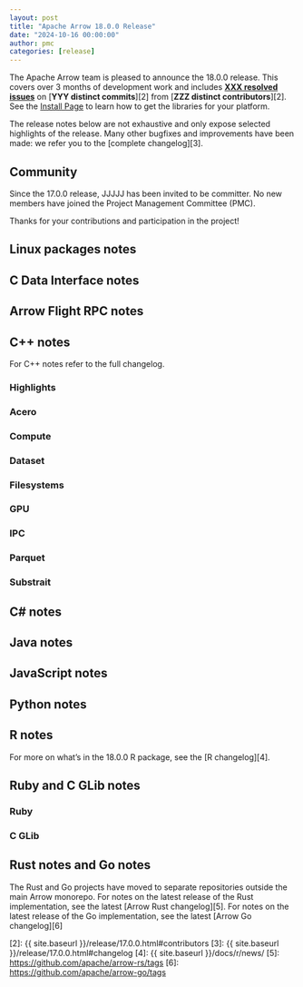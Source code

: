 ```yaml
---
layout: post
title: "Apache Arrow 18.0.0 Release"
date: "2024-10-16 00:00:00"
author: pmc
categories: [release]
---
```

<!--
{% comment %}
Licensed to the Apache Software Foundation (ASF) under one or more
contributor license agreements.  See the NOTICE file distributed with
this work for additional information regarding copyright ownership.
The ASF licenses this file to you under the Apache License, Version 2.0
(the "License"); you may not use this file except in compliance with
the License.  You may obtain a copy of the License at

http://www.apache.org/licenses/LICENSE-2.0

Unless required by applicable law or agreed to in writing, software
distributed under the License is distributed on an "AS IS" BASIS,
WITHOUT WARRANTIES OR CONDITIONS OF ANY KIND, either express or implied.
See the License for the specific language governing permissions and
limitations under the License.
{% endcomment %}
-->


The Apache Arrow team is pleased to announce the 18.0.0 release. This covers
over 3 months of development work and includes [**XXX resolved issues**][1]
on [**YYY distinct commits**][2] from [**ZZZ distinct contributors**][2].
See the [Install Page](https://arrow.apache.org/install/)
to learn how to get the libraries for your platform.

The release notes below are not exhaustive and only expose selected highlights
of the release. Many other bugfixes and improvements have been made: we refer
you to the [complete changelog][3].

## Community

Since the 17.0.0 release, JJJJJ has been invited to be committer.
No new members have joined the Project Management Committee (PMC).

Thanks for your contributions and participation in the project!

## Linux packages notes


## C Data Interface notes


## Arrow Flight RPC notes


## C++ notes

For C++ notes refer to the full changelog.

### Highlights


### Acero


### Compute


### Dataset


### Filesystems


### GPU


### IPC


### Parquet


### Substrait


## C# notes


## Java notes


## JavaScript notes


## Python notes


## R notes

For more on what’s in the 18.0.0 R package, see the [R changelog][4].

## Ruby and C GLib notes

### Ruby

### C GLib


## Rust notes and Go notes

The Rust and Go projects have moved to separate repositories outside the
main Arrow monorepo. For notes on the latest release of the Rust
implementation, see the latest [Arrow Rust changelog][5].
For notes on the latest release of the Go implementation, see the latest
[Arrow Go changelog][6]

[1]: https://github.com/apache/arrow/milestone/62?closed=1
[2]: {{ site.baseurl }}/release/17.0.0.html#contributors
[3]: {{ site.baseurl }}/release/17.0.0.html#changelog
[4]: {{ site.baseurl }}/docs/r/news/
[5]: https://github.com/apache/arrow-rs/tags
[6]: https://github.com/apache/arrow-go/tags
